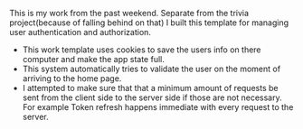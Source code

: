 This is my work from the past weekend.
Separate from the trivia project(because of falling behind on that) I built this template for managing user authentication and authorization.

- This work template uses cookies to save the users info on there computer and make the app state full.
- This system automatically tries to validate the user on the moment of arriving to the home page.
- I attempted to make sure that that a minimum amount of requests be sent from the client side to the server side if those are not necessary.
For example Token refresh happens immediate with every request to the server. 
